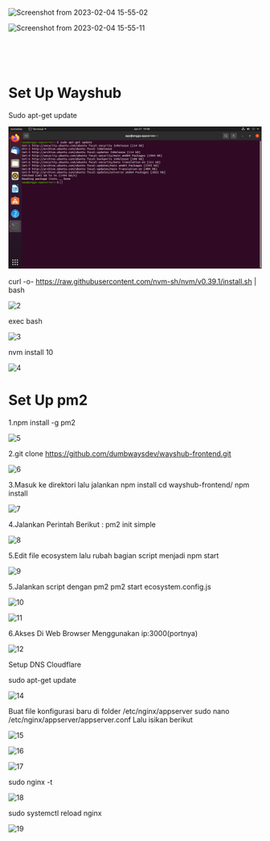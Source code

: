 ![Screenshot from 2023-02-04 15-55-02](https://user-images.githubusercontent.com/111972023/216758453-1b866ec3-8066-45c0-b14f-0127f030e205.png)


![Screenshot from 2023-02-04 15-55-11](https://user-images.githubusercontent.com/111972023/216758496-52ae8f98-0c7c-48d9-9ac2-f06c8ea6855e.png)



<br>
<br>
<br>


# Set Up Wayshub

Sudo apt-get update

![](https://github.com/Angga6699/Devops-15/blob/main/Stage%202/Week%201/Poto%20Day%201%20Dan%20Day%202/1.png)


curl -o- https://raw.githubusercontent.com/nvm-sh/nvm/v0.39.1/install.sh | bash

![2](https://user-images.githubusercontent.com/111972023/216758753-ac6abdf6-1a93-41b8-b961-8b05823fd198.png)

exec bash

![3](https://user-images.githubusercontent.com/111972023/216758773-8b3c778d-d6f5-48f0-9cf8-3764b657364d.png)

nvm install 10

![4](https://user-images.githubusercontent.com/111972023/216758791-0a5b2906-8502-4133-bfa5-cf2480379866.png)


# Set Up pm2

1.npm install -g pm2


![5](https://user-images.githubusercontent.com/111972023/216758826-9dd8f51f-c02e-40fb-b92d-a27354c497f8.png)


2.git clone https://github.com/dumbwaysdev/wayshub-frontend.git


![6](https://user-images.githubusercontent.com/111972023/216758912-1a97722d-afab-40d6-b9cb-7f047b0a5f3e.png)

3.Masuk ke direktori lalu jalankan npm install
cd wayshub-frontend/
npm install


![7](https://user-images.githubusercontent.com/111972023/216758975-82a0c067-163a-445f-a654-4fb711d5c513.png)


4.Jalankan Perintah Berikut :
pm2 init simple



![8](https://user-images.githubusercontent.com/111972023/216758997-1d3cc6ec-4a47-4e01-b91a-992341b10cb8.png)


5.Edit file ecosystem lalu rubah bagian script menjadi npm start


![9](https://user-images.githubusercontent.com/111972023/216759024-398cabea-33dc-4bf4-aad5-8ac3ed4d8bc3.png)


5.Jalankan script dengan pm2
pm2 start ecosystem.config.js


![10](https://user-images.githubusercontent.com/111972023/216759059-61538c48-c675-495c-b254-aae791c52b45.png)


![11](https://user-images.githubusercontent.com/111972023/216759067-a8643fab-889e-4738-bded-54e8ff1bac69.png)


6.Akses Di Web Browser Menggunakan ip:3000(portnya)



![12](https://user-images.githubusercontent.com/111972023/216759089-d958069c-5236-4a3d-9db5-0bb1aec0f1e2.png)


Setup DNS Cloudflare


sudo apt-get update


![14](https://user-images.githubusercontent.com/111972023/216759163-d63e1366-e0f5-4bbc-a98d-ab0498bd9dee.png)



Buat file konfigurasi baru di folder /etc/nginx/appserver
sudo nano /etc/nginx/appserver/appserver.conf
Lalu isikan berikut


![15](https://user-images.githubusercontent.com/111972023/216759238-ed9854fb-fce1-4e06-b562-22e239750fd6.png)


![16](https://user-images.githubusercontent.com/111972023/216759252-2f71f5c0-afa8-40d6-a6f9-74bc75a633ed.png)


![17](https://user-images.githubusercontent.com/111972023/216759260-38a00eca-ee09-42e6-8f98-e6421c660c77.png)


sudo nginx -t


![18](https://user-images.githubusercontent.com/111972023/216759287-8be14f2f-1afe-4908-a003-80666d00b59c.png)

sudo systemctl reload nginx


![19](https://user-images.githubusercontent.com/111972023/216759333-9972d161-689c-4125-8c9c-64952ae7c93b.png)

